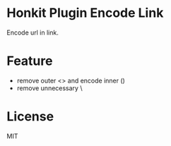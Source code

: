 # Honkit Plugin Encode Link
Encode url in link.

# Feature
- remove outer <> and encode inner ()
- remove unnecessary \

# License
MIT
